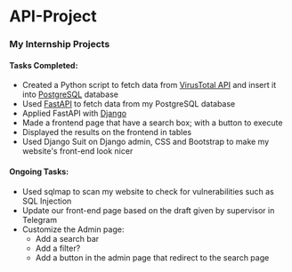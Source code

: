 # API-Project

### My Internship Projects

#### Tasks Completed:
- Created a Python script to fetch data from [VirusTotal API](https://developers.virustotal.com/v3.0/reference) and insert it into [PostgreSQL](https://www.postgresql.org/) database
- Used [FastAPI](https://fastapi.tiangolo.com/) to fetch data from my PostgreSQL database
- Applied FastAPI with [Django](https://www.djangoproject.com/)
- Made a frontend page that have a search box; with a button to execute
- Displayed the results on the frontend in tables
- Used Django Suit on Django admin, CSS and Bootstrap to make my website's front-end look nicer

#### Ongoing Tasks:
- Used sqlmap to scan my website to check for vulnerabilities such as SQL Injection
- Update our front-end page based on the draft given by supervisor in Telegram
- Customize the Admin page:
  - Add a search bar
  - Add a filter?
  - Add a button in the admin page that redirect to the search page




